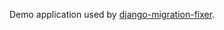 Demo application used by [django-migration-fixer](https://github.com/tj-django/django-migration-fixer).
